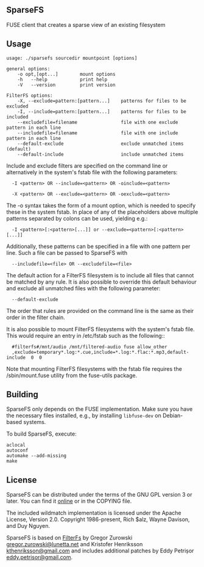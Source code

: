 
SparseFS
--------

FUSE client that creates a sparse view of an existing filesystem

Usage
-----

```
usage: ./sparsefs sourcedir mountpoint [options]

general options:
    -o opt,[opt...]        mount options
    -h   --help            print help
    -V   --version         print version

FilterFS options:
    -X, --exclude=pattern:[pattern...]    patterns for files to be excluded
    -I, --include=pattern:[pattern...]    patterns for files to be included
    --excludefile=filename                file with one exclude pattern in each line
    --includefile=filename                file with one include pattern in each line
    --default-exclude                     exclude unmatched items (default)
    --default-include                     include unmatched items
```

Include and exclude filters are specified on the command line or alternatively
in the system's fstab file with the following parameters:

```
  -I <pattern> OR --include=<pattern> OR -oinclude=<pattern>

  -X <pattern> OR --exclude=<pattern> OR -oexclude=<pattern>
```

The -o syntax takes the form of a mount option, which is needed to specify these
in the system fstab. In place of any of the <pattern> placeholders above
multiple patterns separated by colons can be used, yielding e.g.:

```
  -I <pattern>[:<pattern>[...]] or --exclude=<pattern>[:<pattern>[...]]
```

Additionally, these patterns can be specified in a file with one pattern per
line. Such a file can be passed to SparseFS with

```
  --includefile=<file> OR --excludefile=<file>
```

The default action for a FilterFS filesystem is to include all files that cannot
be matched by any rule. It is also possible to override this default behaviour
and exclude all unmatched files with the following parameter:

```
  --default-exclude
```

The order that rules are provided on the command line is the same as their order
in the filter chain.

It is also possible to mount FilterFS filesystems with the system's fstab file.
This would require an entry in /etc/fstab such as the following::

```
  #filterfs#/mnt/audio /mnt/filtered-audio fuse allow_other
  ,exclude=temporary*.log:*.cue,include=*.log:*.flac:*.mp3,default-include  0  0
```

Note that mounting FilterFS filesystems with the fstab file requires the
/sbin/mount.fuse utility from the fuse-utils package.

Building
--------

SparseFS only depends on the FUSE implementation. Make sure you have the
necessary files installed, e.g., by installing `libfuse-dev` on Debian-based
systems.

To build SparseFS, execute:

```
aclocal
autoconf
automake --add-missing
make
```

License
-------

SparseFS can be distributed under the terms of the GNU GPL version 3 or
later. You can find it [online](http://www.gnu.org/licenses/gpl-3.0.html) or
in the COPYING file.

The included wildmatch implementation is licensed under the Apache License,
Version 2.0. Copyright 1986-present, Rich $alz, Wayne Davison, and Duy Nguyen.

SparseFS is based on [FilterFs](http://filterfs.sourceforge.net) by Gregor
Zurowski <gregor.zurowski@lunetta.net> and Kristofer Henriksson
<kthenriksson@gmail.com> and includes additional patches by Eddy Petrișor
<eddy.petrisor@gmail.com>.